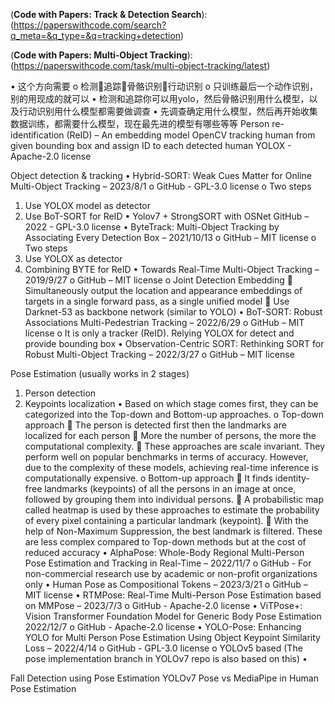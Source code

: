 (**Code with Papers: Track & Detection Search**):(https://paperswithcode.com/search?q_meta=&q_type=&q=tracking+detection)

(**Code with Papers: Multi-Object Tracking**):(https://paperswithcode.com/task/multi-object-tracking/latest)

•	这个方向需要
o	检测追踪骨骼识别行动识别
o	只训练最后一个动作识别，别的用现成的就可以
•	检测和追踪你可以用yolo，然后骨骼识别用什么模型，以及行动识别用什么模型都需要做调查
•	先调查确定用什么模型，然后再开始收集数据训练，都需要什么模型，现在最先进的模型有哪些等等
Person re-identification (ReID) – An embedding model
OpenCV tracking human from given bounding box and assign ID to each detected human
YOLOX - Apache-2.0 license

Object detection & tracking
•	Hybrid-SORT: Weak Cues Matter for Online Multi-Object Tracking – 2023/8/1
o	GitHub - GPL-3.0 license
o	Two steps
1.	Use YOLOX model as detector
2.	Use BoT-SORT for ReID
•	Yolov7 + StrongSORT with OSNet GitHub – 2022 - GPL-3.0 license
•	ByteTrack: Multi-Object Tracking by Associating Every Detection Box – 2021/10/13
o	GitHub – MIT license
o	Two steps
1.	Use YOLOX as detector
2.	Combining BYTE for ReID
•	Towards Real-Time Multi-Object Tracking – 2019/9/27
o	GitHub – MIT license
o	Joint Detection Embedding
	Simultaneously output the location and appearance embeddings of targets in a single forward pass, as a single unified model
	Use Darknet-53 as backbone network (similar to YOLO)
•	BoT-SORT: Robust Associations Multi-Pedestrian Tracking – 2022/6/29
o	GitHub – MIT license
o	It is only a tracker (ReID). Relying YOLOX for detect and provide bounding box
•	Observation-Centric SORT: Rethinking SORT for Robust Multi-Object Tracking – 2022/3/27
o	GitHub – MIT license


Pose Estimation (usually works in 2 stages)
1.	Person detection
2.	Keypoints localization
•	Based on which stage comes first, they can be categorized into the Top-down and Bottom-up approaches.
o	Top-down approach
	The person is detected first then the landmarks are localized for each person
	More the number of persons, the more the computational complexity. 
	These approaches are scale invariant. They perform well on popular benchmarks in terms of accuracy. However, due to the complexity of these models, achieving real-time inference is computationally expensive.
o	Bottom-up approach
	It finds identity-free landmarks (keypoints) of all the persons in an image at once, followed by grouping them into individual persons. 
	A probabilistic map called heatmap is used by these approaches to estimate the probability of every pixel containing a particular landmark (keypoint). 
	With the help of Non-Maximum Suppression, the best landmark is filtered. These are less complex compared to Top-down methods but at the cost of reduced accuracy
•	AlphaPose: Whole-Body Regional Multi-Person Pose Estimation and Tracking in Real-Time – 2022/11/7
o	GitHub - For non-commercial research use by academic or non-profit organizations only
•	Human Pose as Compositional Tokens – 2023/3/21
o	GitHub – MIT license
•	RTMPose: Real-Time Multi-Person Pose Estimation based on MMPose – 2023/7/3
o	GitHub - Apache-2.0 license 
•	ViTPose+: Vision Transformer Foundation Model for Generic Body Pose Estimation 2022/12/7
o	GitHub - Apache-2.0 license
•	YOLO-Pose: Enhancing YOLO for Multi Person Pose Estimation Using Object Keypoint Similarity Loss – 2022/4/14
o	GitHub - GPL-3.0 license
o	YOLOv5 based (The pose implementation branch in YOLOv7 repo is also based on this)
•	

Fall Detection using Pose Estimation
YOLOv7 Pose vs MediaPipe in Human Pose Estimation


